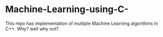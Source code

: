 # Machine-Learning-using-C-
This repo has implementation of multiple Machine Learning algorithms in C++. Why? well why not? 
